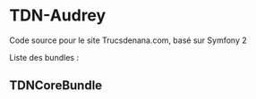 TDN-Audrey
==========

Code source pour le site Trucsdenana.com, basé sur Symfony 2

Liste des bundles :

TDNCoreBundle
-------------
